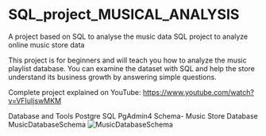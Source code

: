 # SQL_project_MUSICAL_ANALYSIS
A project based on SQL to analyse the music data
SQL project to analyze online music store data

This project is for beginners and will teach you how to analyze the music playlist database. You can examine the dataset with SQL and help the store understand its business growth by answering simple questions.

Complete project explained on YouTube: https://www.youtube.com/watch?v=VFIuIjswMKM

Database and Tools
Postgre SQL
PgAdmin4
Schema- Music Store Database
MusicDatabaseSchema
![MusicDatabaseSchema](https://github.com/user-attachments/assets/a822570e-4f32-4056-a280-6178a1f1d3d9)
